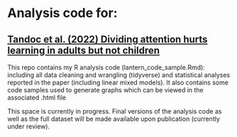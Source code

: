 # Analysis code for:
## [Tandoc et al. (2022) Dividing attention hurts learning in adults but not children](https://psyarxiv.com/aqw28)

 This repo contains my R analysis code (lantern_code_sample.Rmd): including all data cleaning and wrangling (tidyverse) and statistical analyses reported in the paper (including linear mixed models). It also contains some code samples used to generate graphs which can be viewed in the associated .html file
 
This space is currently in progress. Final versions of the analysis code as well as the full dataset will be made available upon publication (currently under review).


